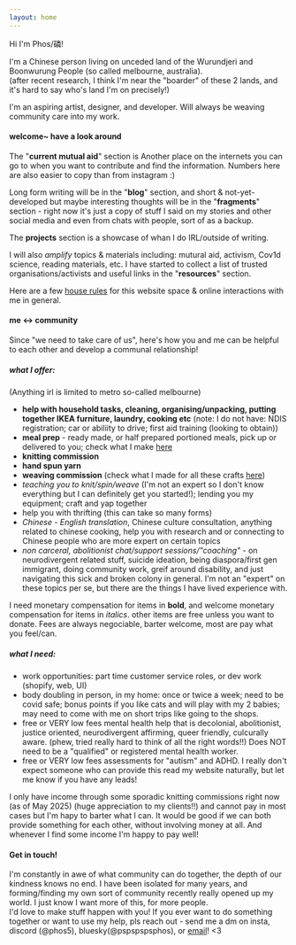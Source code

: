 ```yaml
---
layout: home
---
```


Hi I'm Phos/磷!  

I'm a Chinese person living on unceded land of the Wurundjeri and Boonwurung People (so called melbourne, australia).  
(after recent research, I think I'm near the "boarder" of these 2 lands, and it's hard to say who's land I'm on precisely!)  

I'm an aspiring artist, designer, and developer. Will always be weaving community care into my work. 


#### welcome~ have a look around

The "**current mutual aid**" section is Another place on the internets you can go to when you want to contribute and find the information. Numbers here are also easier to copy than from instagram :)  

Long form writing will be in the "**blog**" section, and short & not-yet-developed but maybe interesting thoughts will be in the "**fragments**" section - right now it's just a copy of stuff I said on my stories and other social media and even from chats with people, sort of as a backup.  

The **projects** section is a showcase of whan I do IRL/outside of writing.  

I will also *amplify* topics & materials including: mutural aid, activism, Cov1d science, reading materials, etc. I have started to collect a list of trusted organisations/activists and useful links in the "**resources**" section.  

Here are a few [house rules](https://phosworld.xyz/house-rules) for this website space & online interactions with me in general.  

#### me ↔ community

Since "we need to take care of us", here's how you and me can be helpful to each other and develop a communal relationship!

##### what I offer:
(Anything irl is limited to metro so-called melbourne)
- **help with household tasks, cleaning, organising/unpacking, putting together IKEA furniture, laundry, cooking etc** (note: I do not have: NDIS registration; car or abiliity to drive; first aid training (looking to obtain))
- **meal prep** - ready made, or half prepared portioned meals, pick up or delivered to you; check what I make [here]()
- **knitting commission**
- **hand spun yarn**
- **weaving commission** (check what I made for all these crafts [here]())
- *teaching you to knit/spin/weave* (I'm not an expert so I don't know everything but I can definitely get you started!); lending you my equipment; craft and yap together
- help you with thrifting (this can take so many forms)
- *Chinese - English translation*, Chinese culture consultation, anything related to chinese cooking, help you with research and or connecting to Chinese people who are more expert on certain topics
- *non carceral, abolitionist chat/support sessions/"coaching"* - on neurodivergent related stuff, suicide ideation, being diaspora/first gen immigrant, doing community work, greif around disability, and just navigating this sick and broken colony in general. I'm not an "expert" on these topics per se, but there are the things I have lived experience with.

I need monetary compensation for items in **bold**, and welcome monetary compensation for items in *italics*. other items are free unless you want to donate. Fees are always negociable, barter welcome, most are pay what you feel/can.

##### what I need:
- work opportunities: part time customer service roles, or dev work (shopify, web, UI)
- body doubling in person, in my home: once or twice a week; need to be covid safe; bonus points if you like cats and will play with my 2 babies; may need to come with me on short trips like going to the shops.
- free or VERY low fees mental health help that is decolonial, abolitionist, justice oriented, neurodivergent affirming, queer friendly, culcurally aware. (phew, tried really hard to think of all the right words!!) Does NOT need to be a "qualified" or registered mental health worker.
- free or VERY low fees assessments for "autism" and ADHD. I really don't expect someone who can provide this read my website naturally, but let me know if you have any leads!

I only have income through some sporadic knitting commissions right now (as of May 2025) (huge appreciation to my clients!!) and cannot pay in most cases but I'm hapy to barter what I can. It would be good if we can both provide something for each other, without involving money at all. And whenever I find some income I'm happy to pay well!

#### Get in touch!

I'm constantly in awe of what community can do together, the depth of our kindness knows no end. I have been isolated for many years, and forming/finding my own sort of community recently really opened up my world. I just know I want more of this, for more people.  
I'd love to make stuff happen with you! If you ever want to do something together or want to use my help, pls reach out - send me a dm on insta, discord (@phos5), bluesky(@pspspspsphos), or [email](mailto:contact.phosworld@protonmail.com)! <3